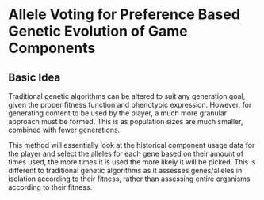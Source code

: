 # Allele Voting for Preference Based Genetic Evolution of Game Components

## Basic Idea
Traditional genetic algorithms can be altered to suit any generation goal, given the proper fitness function and phenotypic expression. However, for generating content to be used by the player, a much more granular approach must be formed. This is as population sizes are much smaller, combined with fewer generations.

This method will essentially look at the historical component usage data for the player and select the alleles for each gene based on their amount of times used, the more times it is used the more likely it will be picked. This is different to traditional genetic algorithms as it assesses genes/alleles in isolation according to their fitness, rather than assessing entire organisms according to their fitness.